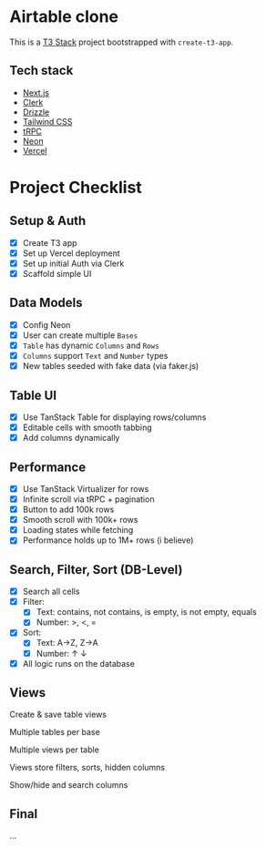 # Airtable clone

This is a [T3 Stack](https://create.t3.gg/) project bootstrapped with `create-t3-app`.

## Tech stack

- [Next.js](https://nextjs.org)
- [Clerk](https://clerk.com)
- [Drizzle](https://orm.drizzle.team)
- [Tailwind CSS](https://tailwindcss.com)
- [tRPC](https://trpc.io)
- [Neon](https://neon.tech)
- [Vercel](https://vercel.com)

# Project Checklist

## Setup & Auth

- [X] Create T3 app
- [X] Set up Vercel deployment
- [X] Set up initial Auth via Clerk
- [X] Scaffold simple UI

## Data Models

- [X] Config Neon
- [X] User can create multiple `Bases`
- [X] `Table` has dynamic `Columns` and `Rows`
- [X] `Columns` support `Text` and `Number` types
- [X] New tables seeded with fake data (via faker.js)

## Table UI

- [X] Use TanStack Table for displaying rows/columns
- [X] Editable cells with smooth tabbing
- [X] Add columns dynamically

## Performance

- [X] Use TanStack Virtualizer for rows
- [X] Infinite scroll via tRPC + pagination
- [X] Button to add 100k rows
- [X] Smooth scroll with 100k+ rows
- [X] Loading states while fetching
- [X] Performance holds up to 1M+ rows (i believe)

## Search, Filter, Sort (DB-Level)

- [X] Search all cells
- [X] Filter:
  - [X] Text: contains, not contains, is empty, is not empty, equals
  - [X] Number: >, <, =
- [X] Sort:
  - [X] Text: A→Z, Z→A
  - [X] Number: ↑ ↓
- [X] All logic runs on the database

## Views

Create & save table views

Multiple tables per base

Multiple views per table

Views store filters, sorts, hidden columns

Show/hide and search columns

## Final

...
